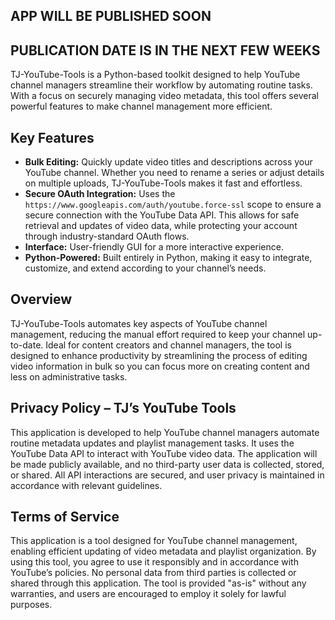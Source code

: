 ## APP WILL BE PUBLISHED SOON
## PUBLICATION DATE IS IN THE NEXT FEW WEEKS

TJ-YouTube-Tools is a Python-based toolkit designed to help YouTube channel managers streamline their workflow by automating routine tasks. With a focus on securely managing video metadata, this tool offers several powerful features to make channel management more efficient.

## Key Features

- **Bulk Editing:** Quickly update video titles and descriptions across your YouTube channel. Whether you need to rename a series or adjust details on multiple uploads, TJ-YouTube-Tools makes it fast and effortless.
- **Secure OAuth Integration:** Uses the `https://www.googleapis.com/auth/youtube.force-ssl` scope to ensure a secure connection with the YouTube Data API. This allows for safe retrieval and updates of video data, while protecting your account through industry-standard OAuth flows.
- **Interface:** User-friendly GUI for a more interactive experience.  
- **Python-Powered:** Built entirely in Python, making it easy to integrate, customize, and extend according to your channel’s needs.

## Overview

TJ-YouTube-Tools automates key aspects of YouTube channel management, reducing the manual effort required to keep your channel up-to-date. Ideal for content creators and channel managers, the tool is designed to enhance productivity by streamlining the process of editing video information in bulk so you can focus more on creating content and less on administrative tasks.


## Privacy Policy – TJ’s YouTube Tools
This application is developed to help YouTube channel managers automate routine metadata updates and playlist management tasks. It uses the YouTube Data API to interact with YouTube video data. The application will be made publicly available, and no third-party user data is collected, stored, or shared. All API interactions are secured, and user privacy is maintained in accordance with relevant guidelines.

## Terms of Service

This application is a tool designed for YouTube channel management, enabling efficient updating of video metadata and playlist organization. By using this tool, you agree to use it responsibly and in accordance with YouTube’s policies. No personal data from third parties is collected or shared through this application. The tool is provided "as-is" without any warranties, and users are encouraged to employ it solely for lawful purposes.

